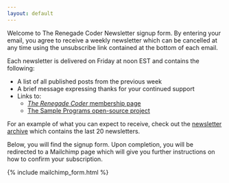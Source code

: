 ```yaml
---
layout: default
---
```


Welcome to The Renegade Coder Newsletter signup form. By entering your
email, you agree to receive a weekly newsletter which can be cancelled
at any time using the unsubscribe link contained at the bottom of each 
email. 

Each newsletter is delivered on Friday at noon EST and contains the
following:

- A list of all published posts from the previous week
- A brief message expressing thanks for your continued support
- Links to:
  - [*The Renegade Coder* membership page][2]
  - [The Sample Programs open-source project][3]
  
For an example of what you can expect to receive, check out the
[newsletter archive][4] which contains the last 20 newsletters.
  
Below, you will find the signup form. Upon completion, you will be
redirected to a Mailchimp page which will give you further
instructions on how to confirm your subscription. 

{% include mailchimp_form.html %}

[1]: https://therenegadecoder.com/members/account/
[2]: https://therenegadecoder.com/members/
[3]: https://github.com/TheRenegadeCoder/sample-programs
[4]: https://us15.campaign-archive.com/home/?u=6fde3af5860ad15cc7b814423&id=f54f913dfb

